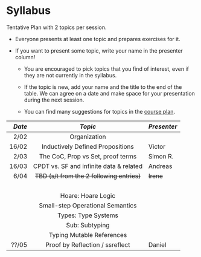 # Syllabus

Tentative Plan with 2 topics per session.

* Everyone presents at least one topic and prepares exercises for it.
* If you want to present some topic, write your name in the presenter column!

  - You are encouraged to pick topics that you find of interest, even if they are not currently in the syllabus.

  - If the topic is new, add your name and the title to the end of the table.
    We can agree on a date and make space for your presentation during the next session.

  - You can find many suggestions for topics in the [course plan](/plan.md).

| *Date*  | *Topic*                                 | *Presenter* |
| ------: |:---------------------------------------:| :-----------|
|  2/02   | Organization                            |             |
|  16/02  | Inductively Defined Propositions        | Victor      |
|  2/03   | The CoC, Prop vs Set, proof terms       | Simon R.    |
|  16/03  | CPDT vs. SF and infinite data & related | Andreas     |
|  6/04   | ~~TBD (s/t from the 2 following entries)~~  | ~~Irene~~       |
|         |                                         |             |
|         | Hoare: Hoare Logic                      |             |
|         | Small-step Operational Semantics        |             |
|         | Types: Type Systems                     |             |
|         | Sub: Subtyping                          |             |
|         | Typing Mutable References               |             |
|  ??/05  | Proof by Reflection / ssreflect         | Daniel      |
